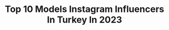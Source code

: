 ---
title: Top 10 Models Instagram Influencers In Turkey In 2023
description: >-
  Find top models Instagram influencers in Turkey in 2023. Most popular hashtags: #fashion #modeling #fashionstyle.
platform: Instagram
hits: 462
text_top: Discover the most popular Instagram accounts on inBeat.
text_bottom: Our search engine holds 462 Instagram influencers like this in Turkey for you to work with.
profiles:
  - username: "filiz"
    fullname: >-
      Filiz Miftari
    bio: >-
      no one can close the door that god has opened for you ⭐️ Actress @gunfer Model @modelwerk Founder @lemelange
    location: "Turkey"
    followers: 679098
    engagement: 188
    commentsToLikes: -2.023679
    id: ck0vxtv3m0pho0i19z6v5h78k
    verified: false
    hashtags: "#loveyourskin"
  - username: "tzahivazana"
    fullname: >-
      צחי ואזנה
    bio: >-
      models agency +972-52-6280053 tzahivazanh@bezeqint.net menachem begin 37 tel aviv
    location: "Turkey"
    followers: 54669
    engagement: 174
    commentsToLikes: 0.016564
    id: ck5c8wxjlad1y0i11i2n9k1zo
    verified: false
    hashtags: "#menstyle, #kidsroom, #modeling, #kids"
  - username: "mucbirseyyah"
    fullname: >-
      Mücbir Seyyah
    bio: >-
      1 Kadın 1 Köpek 97 model sucu arabası 👇👇HER GÜN YENİ VİDEO 👇👇
    location: "Turkey"
    followers: 26537
    engagement: 673
    commentsToLikes: 0.228838
    id: ck6uaelb8348o0j71z6mhum28
    verified: false
    hashtags: "#karavandahayatvar, #yeniy, #kampyeri, #yeni"
  - username: "cansinmina"
    fullname: >-
      Cansın Mina Gür
    bio: >-
      Reklam ve işbirliği için cansinminagur02@gmail.com Tek Resmi Hesap Ailesi tarafından yönetilmektedir Çocuk Oyuncu / Model Dizi: Yemin- Kanal 7
    location: "Turkey"
    followers: 115829
    engagement: 872
    commentsToLikes: 0.029252
    id: ck9hcd4uaku5l0j78u6dwupb2
    verified: false
    hashtags: ""
  - username: "saman_lotfi"
    fullname: >-
      SAMAN LOTFI (SAM)
    bio: >-
      Fashion Photographer/ Fashion Director 🌟🎥 BASED NYC 📍 Model/CYRUS MODELS - AUSTRIA 🇦🇹 (@cyrusmodels) Contact:saman.lotfi.model@gmail.com
    location: "Turkey"
    followers: 27204
    engagement: 1347
    commentsToLikes: 0.031035
    id: ck0tumfts7r2w0i1952xft7a6
    verified: false
    hashtags: "#fashionphotographer, #director, #samanlotfisam, #comingsoon"
  - username: "bbellaawhite"
    fullname: >-
      Bella White 🧚🏼‍♀️🧝🏼‍♀️👽
    bio: >-
      LA📍 Self love 🕊 Contempo Models Mexico | Respect Models Istanbul MA: LRJ New York 💌 laura@lrjmanagement.com
    location: "Turkey"
    followers: 12302
    engagement: 714
    commentsToLikes: 0.171100
    id: ck137cifyav000i19n4s7i7nl
    verified: false
    hashtags: "#feelgoodfuel, #siswimsearch2021"
  - username: "sofe_bayaty"
    fullname: >-
      sofe Albayaty
    bio: >-
      ‏🇮🇶Wrestling champion Iraq🥊 ‏Fitness🏋🏻‍♀️💪🏻 SC:sofe0001👻 ‏Practical makeup💄 Age.25 I live in Turkey🇹🇷 model👖👕
    location: "Turkey"
    followers: 22461
    engagement: 406
    commentsToLikes: 0.235652
    id: ckf5mjamou25e0j23iugsnz49
    verified: false
    hashtags: "#inspirationalquotes, #explorepage, #iraqi, #basra"
  - username: "nstankulova"
    fullname: >-
      Никол Станкулова
    bio: >-
      Tv host 📺 / Model 📸 #Weatherpresenter #bloggerfashion For Collaboration: n.stankulova@gmail.com 📩
    location: "Turkey"
    followers: 289375
    engagement: 189
    commentsToLikes: 0.033831
    id: ck6tiq84417pk0j71qr46mysv
    verified: false
    hashtags: "#mondaymood, #teilorfinejewellery, #teilor, #fun"
  - username: "duyguozlen1"
    fullname: >-
      Duygu Özlen
    bio: >-
      Manager: @selimakar Turvak Cinema- Theatre Model-Tv Host- Actress @arianutritionofficial athlete Reklam ve İş birlikleri Dm
    location: "Turkey"
    followers: 91972
    engagement: 265
    commentsToLikes: 0.058211
    id: ckap2tz1c0b8s0i78dd78koxa
    verified: false
    hashtags: "#shooting, #shootingday, #fashion, #videoedit"
  - username: "ligiadollha"
    fullname: >-
      LIGI DOLLHA🐆
    bio: >-
      Public Figure Influencer Fitness model
    location: "Turkey"
    followers: 198661
    engagement: 599
    commentsToLikes: 0.012366
    id: ckap0ll6bqu700i78qu9phvpi
    verified: false
    hashtags: ""
---
